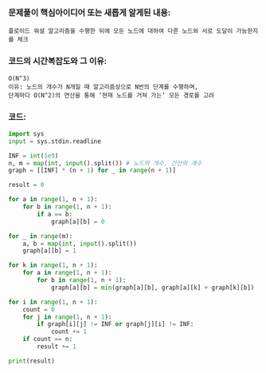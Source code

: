 ### 문제풀이 핵심아이디어 또는 새롭게 알게된 내용: 
    플로이드 워셜 알고리즘을 수행한 뒤에 모든 노드에 대하여 다른 노드와 서로 도달이 가능한지를 체크
    
### 코드의 시간복잡도와 그 이유:
    O(N^3)
    이유: 노드의 개수가 N개일 때 알고리즘상으로 N번의 단계를 수행하며, 
    단계마다 O(N^2)의 연산을 통해 ‘현재 노드를 거쳐 가는’ 모든 경로를 고려


### 코드:
```python
import sys
input = sys.stdin.readline

INF = int(1e9)
n, m = map(int, input().split()) # 노드의 개수, 간선의 개수
graph = [[INF] * (n + 1) for _ in range(n + 1)]

result = 0

for a in range(1, n + 1):
    for b in range(1, n + 1):
        if a == b:
            graph[a][b] = 0

for _ in range(m):
    a, b = map(int, input().split())
    graph[a][b] = 1

for k in range(1, n + 1):
    for a in range(1, n + 1):
        for b in range(1, n + 1):
            graph[a][b] = min(graph[a][b], graph[a][k] + graph[k][b])

for i in range(1, n + 1):
    count = 0
    for j in range(1, n + 1):
        if graph[i][j] != INF or graph[j][i] != INF:
            count += 1
    if count == n:
        result += 1

print(result)
```
